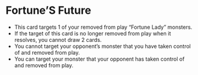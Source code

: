 # Fortune’S Future

*   This card targets 1 of your removed from play “Fortune Lady” monsters.
*   If the target of this card is no longer removed from play when it resolves, you cannot draw 2 cards.
*   You cannot target your opponent’s monster that you have taken control of and removed from play.
*   You can target your monster that your opponent has taken control of and removed from play.
